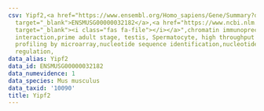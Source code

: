 ```yaml
---
csv: Yipf2,<a href="https://www.ensembl.org/Homo_sapiens/Gene/Summary?db=core;g=ENSMUSG00000032182"
  target="_blank">ENSMUSG00000032182</a>,<a href="https://www.ncbi.nlm.nih.gov/pubmed/23834426"
  target="_blank"><i class="fas fa-file"></i></a>",chromatin immunoprecipitation assay,direct
  interaction,prime adult stage, testis, Spermatocyte, high throughput transcription
  profiling by microarray,nucleotide sequence identification,nucleotide sequence identification,transcriptional
  regulation,
data_alias: Yipf2
data_id: ENSMUSG00000032182
data_numevidence: 1
data_species: Mus musculus
data_taxid: '10090'
title: Yipf2
---
```

